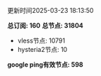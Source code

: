 更新时间2025-03-23 18:13:50

**总订阅: 160**
**总节点: 31804**
- vless节点: 10791
- hysteria2节点: 10

**google ping有效节点: 598**
